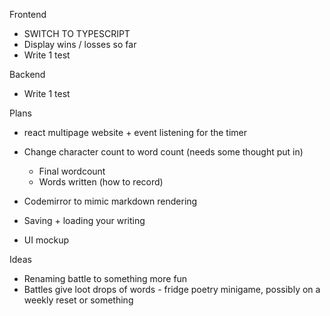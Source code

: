 Frontend
- SWITCH TO TYPESCRIPT
- Display wins / losses so far
- Write 1 test

Backend
- Write 1 test

Plans
- react multipage website + event listening for the timer
- Change character count to word count (needs some thought put in)
    - Final wordcount
    - Words written (how to record)

- Codemirror to mimic markdown rendering
- Saving + loading your writing
- UI mockup

Ideas
- Renaming battle to something more fun
- Battles give loot drops of words - fridge poetry minigame, possibly on a weekly reset or something
